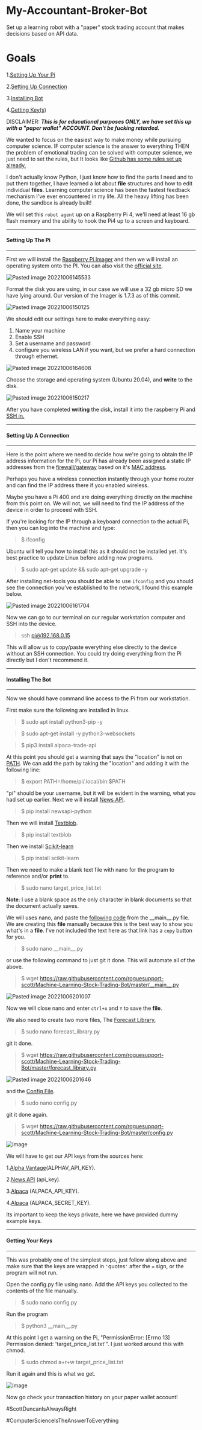 # My-Accountant-Broker-Bot
Set up a learning robot with a "paper" stock trading account that makes decisions based on API data.

# Goals

1.[Setting Up Your Pi](#setting-up-the-pi) 

2.[Setting Up Connection](#setting-up-a-connection)

3.[Installing Bot](#installing-the-bot)

4.[Getting Key(s)](#getting-your-keys)

DISCLAIMER:
**_This is for educational purposes ONLY, we have set this up with a "paper wallet" ACCOUNT. Don't be fucking retarded._**

We wanted to focus on the easiest way to make money while pursuing computer science. IF computer science is the answer to everything THEN the problem of emotional trading can be solved with computer science, we just need to set the rules, but It looks like [Github has some rules set up already.](https://github.com/roguesupport-scott/Machine-Learning-Stock-Trading-Bot)

I don't actually know Python, I just know how to find the parts I need and to put them together, I have learned a lot about **file** structures and how to edit individual **files**. Learning computer science has been the fastest feedback mechanism I've ever encountered in my life. All the heavy lifting has been done, the sandbox is already built!

We will set this `robot agent` up on a Raspberry Pi 4, we'll need at least 16 gb flash memory and the ability to hook the Pi4 up to a screen and keyboard.

---
#### Setting Up The Pi
---
First we will install the [Raspberry Pi Imager](https://github.com/raspberrypi/rpi-imager)
and then we will install an operating system onto the PI. You can also visit the [official site](https://www.raspberrypi.com/software/).


![Pasted image 20221006145533](https://user-images.githubusercontent.com/94795740/194461935-4b61aeb5-92da-4ce6-9ab9-b6832fa97aa5.png)


Format the disk you are using, in our case we will use a 32 gb micro SD we have lying around. Our version of the Imager is 1.7.3 as of this commit.


![Pasted image 20221006150125](https://user-images.githubusercontent.com/94795740/194462157-07833825-b5ab-4037-be99-86fc9f9208b1.png)


We should edit our settings here to make everything easy:
1. Name your machine
2. Enable SSH 
3. Set a username and password
4. configure you wireless LAN if you want, but we prefer a hard connection through ethernet.


![Pasted image 20221006164608](https://user-images.githubusercontent.com/94795740/194462223-af743194-8009-426d-8479-d319e533e140.png)


Choose the storage and operating system (Ubuntu 20.04), and **write** to the disk.


![Pasted image 20221006150217](https://user-images.githubusercontent.com/94795740/194462280-849c274a-6746-4528-b33e-f6db00badf70.png)


After you have completed **writing** the disk, install it into the raspberry Pi and [SSH in.](https://itsfoss.com/ssh-into-raspberry/)

---
#### Setting Up A Connection
---
Here is the point where we need to decide how we're going to obtain the IP address information for the Pi, our Pi has already been assigned a static IP addresses from the [firewall/gateway](https://www.ipfire.org/) based on it's [MAC address](https://en.wikipedia.org/wiki/MAC_address).

Perhaps you have a wireless connection instantly through your home router and can find the IP address there if you enabled wireless.

Maybe you have a Pi 400 and are doing everything directly on the machine from this point on. We will not, we will need to find the IP address of the device in order to proceed with SSH.

If you're looking for the IP through a keyboard connection to the actual Pi, then you can log into the machine and type:

>$ ifconfig

Ubuntu will tell you how to install this as it should not be installed yet. It's best practice to update Linux before adding new programs.

>$ sudo apt-get update && sudo apt-get upgrade -y

After installing net-tools you should be able to use `ifconfig` and you should see the connection you've established to the network, I found this example below.


![Pasted image 20221006161704](https://user-images.githubusercontent.com/94795740/194462313-ef5138b5-afcf-4ca9-92ac-08e425383f2d.png)


Now we can go to our terminal on our regular workstation computer and SSH into the device.

>ssh pi@192.168.0.15

This will allow us to copy/paste everything else directly to the device without an SSH connection. You could try doing everything from the Pi directly but I don't recommend it.

---
#### Installing The Bot
---

Now we should have command line access to the Pi from our workstation.

First make sure the following are installed in linux.

>$ sudo apt install python3-pip -y

>$ sudo apt-get install -y python3-websockets

>$ pip3 install alpaca-trade-api

At this point you should get a warning that says the "location" is not on [PATH](https://linuxconfig.org/linux-path-environment-variable). We can add the path by taking the "location" and adding it with the following line:

>$ export PATH=/home/pi/.local/bin:$PATH

"pi" should be your username, but it will be evident in the warning, what you had set up earlier. Next we will install [News API](https://newsapi.org/docs/client-libraries/python).

>$ pip install newsapi-python

Then we will install [Textblob](https://textblob.readthedocs.io/en/dev/api_reference.html).

>$ pip install textblob

Then we install [Scikit-learn](https://scikit-learn.org/stable/)

>$ pip install scikit-learn

Then we need to make a blank text file with nano for the program to reference and/or **print** to.

>$ sudo nano target_price_list.txt

**Note**: I use a blank space as the only character in blank documents so that the document actually saves.

We will uses nano, and paste the [following code](https://github.com/roguesupport-scott/Machine-Learning-Stock-Trading-Bot/blob/master/__main__.py) from the \_\_main__.py file. We are creating this **file** manually because this is the best way to show you what's in a **file**. I've not included the text here as that link has a `copy` button for you.

> $ sudo nano \_\_main__.py

or use the following command to just git it done. This will automate all of the above.

>$ wget https://raw.githubusercontent.com/roguesupport-scott/Machine-Learning-Stock-Trading-Bot/master/__main__.py


![Pasted image 20221006201007](https://user-images.githubusercontent.com/94795740/194462741-ace6cf14-88f9-4858-9e25-f6c4bc38a2ae.png)


Now we will close nano and enter `ctrl+x` and `Y` to save the **file**.

We also need to create two more files, The [Forecast Library](https://github.com/roguesupport-scott/Machine-Learning-Stock-Trading-Bot/blob/master/forecast_library.py),

>$ sudo nano forecast_library.py

git it done.

>$ wget https://raw.githubusercontent.com/roguesupport-scott/Machine-Learning-Stock-Trading-Bot/master/forecast_library.py


![Pasted image 20221006201646](https://user-images.githubusercontent.com/94795740/194462775-f9d8fed7-8af3-46f0-930f-829e82702182.png)


and the [Config File](https://github.com/roguesupport-scott/Machine-Learning-Stock-Trading-Bot/blob/master/config.py).

>$ sudo nano config.py

git it done again.

>$ wget https://raw.githubusercontent.com/roguesupport-scott/Machine-Learning-Stock-Trading-Bot/master/config.py

![image](https://user-images.githubusercontent.com/94795740/194684453-6dc4b007-75cd-4081-befb-ad198bdfc06e.png)


We will have to get our API keys from the sources here:

1.[Alpha Vantage](https://www.alphavantage.co/)(ALPHAV_API_KEY).

2.[News API](https://newsapi.org/) (api_key).

3.[Alpaca](https://app.alpaca.markets/brokerage/new-account) (ALPACA_API_KEY).

4.[Alpaca](https://app.alpaca.markets/brokerage/new-account) (ALPACA_SECRET_KEY).

Its important to keep the keys private, here we have provided dummy example keys.

---
#### Getting Your Keys
---
This was probably one of the simplest steps, just follow along above and make sure that the keys are wrapped in `'`quotes`'` after the `=` sign, or the program will not run.

Open the config.py file using nano. Add the API keys you collected to the contents of the file manually.

>$ sudo nano config.py

Run the program

>$ python3 \_\_main__.py

At this point I get a warning on the Pi, "PermissionError: [Errno 13] Permission denied: 'target_price_list.txt'". I just worked around this with chmod.

>$ sudo chmod a+r+w target_price_list.txt

Run it again and this is what we get.

![image](https://user-images.githubusercontent.com/94795740/194682215-d8a3f2b7-8881-4b1a-9a40-35596853690b.png)

Now go check your transaction history on your paper wallet account!



#ScottDuncanIsAlwaysRight

#ComputerScienceIsTheAnswerToEverything


